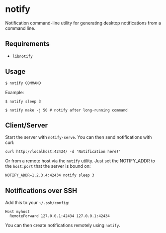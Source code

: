 # notify

Notification command-line utility for generating desktop notifications from a command line.

## Requirements

- `libnotify`

## Usage

    $ notify COMMAND

Example:

    $ notify sleep 3

    $ notify make -j 50 # notify after long-running command

## Client/Server

Start the server with `notify-serve`. You can then send notifications with curl:

    curl http://localhost:42434/ -d 'Notification here!'

Or from a remote host via the `notify` utility. Just set the NOTIFY_ADDR to the `host:port` that the server is bound on:

    NOTIFY_ADDR=1.2.3.4:42434 notify sleep 3

## Notifications over SSH

Add this to your `~/.ssh/config`:

    Host myhost
      RemoteForward 127.0.0.1:42434 127.0.0.1:42434

You can then create notifications remotely using `notify`.

